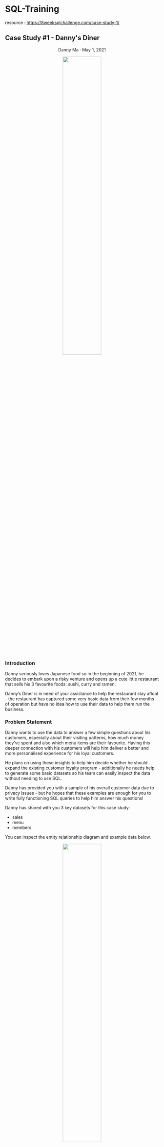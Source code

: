 # SQL-Training

resource : https://8weeksqlchallenge.com/case-study-1/

## Case Study #1 - Danny's Diner

<p align="center">
Danny Ma · May 1, 2021
</p>
<p align="center">
<img src="https://user-images.githubusercontent.com/22377237/189731067-b4cd2079-da4b-4193-882f-f00a028eede0.png" width=50% height=50%>
</p>

### Introduction
Danny seriously loves Japanese food so in the beginning of 2021, he decides to embark upon a risky venture and opens up a cute little restaurant that sells 
his 3 favourite foods: sushi, curry and ramen.

Danny’s Diner is in need of your assistance to help the restaurant stay afloat - the restaurant has captured some very basic data from their few months of operation
but have no idea how to use their data to help them run the business.

### Problem Statement
Danny wants to use the data to answer a few simple questions about his customers, especially about their visiting patterns, how much money they’ve spent and 
also which menu items are their favourite. Having this deeper connection with his customers will help him deliver a better and more personalised experience 
for his loyal customers.

He plans on using these insights to help him decide whether he should expand the existing customer loyalty program - additionally he needs help to generate 
some basic datasets so his team can easily inspect the data without needing to use SQL.

Danny has provided you with a sample of his overall customer data due to privacy issues - but he hopes that these examples are enough for you to write fully 
functioning SQL queries to help him answer his questions!

Danny has shared with you 3 key datasets for this case study:

- sales
- menu
- members

You can inspect the entity relationship diagram and example data below.

<p align="center">
<img src="https://user-images.githubusercontent.com/22377237/189733691-2ec7299c-6605-478a-a15e-228c1cdfc8d2.png" width=50% height=50%>
</p>

### Case Study Questions
Each of the following case study questions can be answered using a single SQL statement:

1. What is the total amount each customer spent at the restaurant?
2. How many days has each customer visited the restaurant?
3. What was the first item from the menu purchased by each customer?
4. What is the most purchased item on the menu and how many times was it purchased by all customers?
5. Which item was the most popular for each customer?
6. Which item was purchased first by the customer after they became a member?
7. Which item was purchased just before the customer became a member?
8. What is the total items and amount spent for each member before they became a member?
9. If each $1 spent equates to 10 points and sushi has a 2x points multiplier - how many points would each customer have?
10. In the first week after a customer joins the program (including their join date) they earn 2x points on all items, not just sushi - how many points do customer A and B have at the end of January?

### Bonus Questions
#### Join All The Things
The following questions are related creating basic data tables that Danny and his team can use to quickly derive insights without needing to join the underlying tables using SQL.

Recreate the following table output using the available data:

<p align="center">
<img src="https://user-images.githubusercontent.com/22377237/190631289-ee8db040-d1fe-4ced-8dbd-312cc01f8ced.png" width=50% height=50%>
</p>
